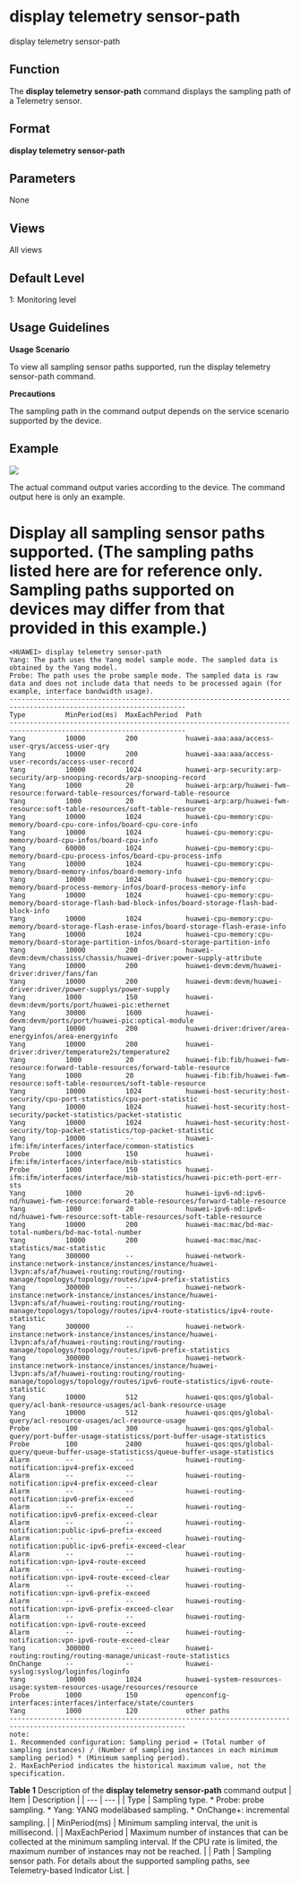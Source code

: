 display telemetry sensor-path
=============================

display telemetry sensor-path

Function
--------



The **display telemetry sensor-path** command displays the sampling path of a Telemetry sensor.




Format
------

**display telemetry sensor-path**


Parameters
----------

None

Views
-----

All views


Default Level
-------------

1: Monitoring level


Usage Guidelines
----------------

**Usage Scenario**

To view all sampling sensor paths supported, run the display telemetry sensor-path command.

**Precautions**

The sampling path in the command output depends on the service scenario supported by the device.


Example
-------

![](../public_sys-resources/note_3.0-en-us.png) 

The actual command output varies according to the device. The command output here is only an example.


# Display all sampling sensor paths supported. (The sampling paths listed here are for reference only. Sampling paths supported on devices may differ from that provided in this example.)
```
<HUAWEI> display telemetry sensor-path
Yang: The path uses the Yang model sample mode. The sampled data is obtained by the Yang model.
Probe: The path uses the probe sample mode. The sampled data is raw data and does not include data that needs to be processed again (for example, interface bandwidth usage).
------------------------------------------------------------------------------------------------------------------
Type          MinPeriod(ms)  MaxEachPeriod  Path
------------------------------------------------------------------------------------------------------------------
Yang          10000          200            huawei-aaa:aaa/access-user-qrys/access-user-qry
Yang          10000          200            huawei-aaa:aaa/access-user-records/access-user-record
Yang          10000          1024           huawei-arp-security:arp-security/arp-snooping-records/arp-snooping-record
Yang          1000           20             huawei-arp:arp/huawei-fwm-resource:forward-table-resources/forward-table-resource
Yang          1000           20             huawei-arp:arp/huawei-fwm-resource:soft-table-resources/soft-table-resource
Yang          10000          1024           huawei-cpu-memory:cpu-memory/board-cpu-core-infos/board-cpu-core-info
Yang          10000          1024           huawei-cpu-memory:cpu-memory/board-cpu-infos/board-cpu-info
Yang          60000          1024           huawei-cpu-memory:cpu-memory/board-cpu-process-infos/board-cpu-process-info
Yang          10000          1024           huawei-cpu-memory:cpu-memory/board-memory-infos/board-memory-info
Yang          10000          1024           huawei-cpu-memory:cpu-memory/board-process-memory-infos/board-process-memory-info
Yang          10000          1024           huawei-cpu-memory:cpu-memory/board-storage-flash-bad-block-infos/board-storage-flash-bad-block-info
Yang          10000          1024           huawei-cpu-memory:cpu-memory/board-storage-flash-erase-infos/board-storage-flash-erase-info
Yang          10000          1024           huawei-cpu-memory:cpu-memory/board-storage-partition-infos/board-storage-partition-info
Yang          10000          200            huawei-devm:devm/chassiss/chassis/huawei-driver:power-supply-attribute
Yang          10000          200            huawei-devm:devm/huawei-driver:driver/fans/fan
Yang          10000          200            huawei-devm:devm/huawei-driver:driver/power-supplys/power-supply
Yang          1000           150            huawei-devm:devm/ports/port/huawei-pic:ethernet
Yang          30000          1600           huawei-devm:devm/ports/port/huawei-pic:optical-module
Yang          10000          200            huawei-driver:driver/area-energyinfos/area-energyinfo
Yang          10000          200            huawei-driver:driver/temperature2s/temperature2
Yang          1000           20             huawei-fib:fib/huawei-fwm-resource:forward-table-resources/forward-table-resource
Yang          1000           20             huawei-fib:fib/huawei-fwm-resource:soft-table-resources/soft-table-resource
Yang          10000          1024           huawei-host-security:host-security/cpu-port-statistics/cpu-port-statistic
Yang          10000          1024           huawei-host-security:host-security/packet-statistics/packet-statistic
Yang          10000          1024           huawei-host-security:host-security/top-packet-statistics/top-packet-statistic
Yang          10000          --             huawei-ifm:ifm/interfaces/interface/common-statistics
Probe         1000           150            huawei-ifm:ifm/interfaces/interface/mib-statistics
Probe         1000           150            huawei-ifm:ifm/interfaces/interface/mib-statistics/huawei-pic:eth-port-err-sts
Yang          1000           20             huawei-ipv6-nd:ipv6-nd/huawei-fwm-resource:forward-table-resources/forward-table-resource
Yang          1000           20             huawei-ipv6-nd:ipv6-nd/huawei-fwm-resource:soft-table-resources/soft-table-resource
Yang          10000          200            huawei-mac:mac/bd-mac-total-numbers/bd-mac-total-number
Yang          10000          200            huawei-mac:mac/mac-statistics/mac-statistic
Yang          300000         --             huawei-network-instance:network-instance/instances/instance/huawei-l3vpn:afs/af/huawei-routing:routing/routing-manage/topologys/topology/routes/ipv4-prefix-statistics
Yang          300000         --             huawei-network-instance:network-instance/instances/instance/huawei-l3vpn:afs/af/huawei-routing:routing/routing-manage/topologys/topology/routes/ipv4-route-statistics/ipv4-route-statistic
Yang          300000         --             huawei-network-instance:network-instance/instances/instance/huawei-l3vpn:afs/af/huawei-routing:routing/routing-manage/topologys/topology/routes/ipv6-prefix-statistics
Yang          300000         --             huawei-network-instance:network-instance/instances/instance/huawei-l3vpn:afs/af/huawei-routing:routing/routing-manage/topologys/topology/routes/ipv6-route-statistics/ipv6-route-statistic
Yang          10000          512            huawei-qos:qos/global-query/acl-bank-resource-usages/acl-bank-resource-usage
Yang          10000          512            huawei-qos:qos/global-query/acl-resource-usages/acl-resource-usage
Probe         100            300            huawei-qos:qos/global-query/port-buffer-usage-statisticss/port-buffer-usage-statistics
Probe         100            2400           huawei-qos:qos/global-query/queue-buffer-usage-statisticss/queue-buffer-usage-statistics
Alarm         --             --             huawei-routing-notification:ipv4-prefix-exceed
Alarm         --             --             huawei-routing-notification:ipv4-prefix-exceed-clear
Alarm         --             --             huawei-routing-notification:ipv6-prefix-exceed
Alarm         --             --             huawei-routing-notification:ipv6-prefix-exceed-clear
Alarm         --             --             huawei-routing-notification:public-ipv6-prefix-exceed
Alarm         --             --             huawei-routing-notification:public-ipv6-prefix-exceed-clear
Alarm         --             --             huawei-routing-notification:vpn-ipv4-route-exceed
Alarm         --             --             huawei-routing-notification:vpn-ipv4-route-exceed-clear
Alarm         --             --             huawei-routing-notification:vpn-ipv6-prefix-exceed
Alarm         --             --             huawei-routing-notification:vpn-ipv6-prefix-exceed-clear
Alarm         --             --             huawei-routing-notification:vpn-ipv6-route-exceed
Alarm         --             --             huawei-routing-notification:vpn-ipv6-route-exceed-clear
Yang          300000         --             huawei-routing:routing/routing-manage/unicast-route-statistics
OnChange      --             --             huawei-syslog:syslog/loginfos/loginfo
Yang          10000          1024           huawei-system-resources-usage:system-resources-usage/resources/resource
Probe         1000           150            openconfig-interfaces:interfaces/interface/state/counters
Yang          1000           120            other paths
------------------------------------------------------------------------------------------------------------------
note:
1. Recommended configuration: Sampling period = (Total number of sampling instances) / (Number of sampling instances in each minimum sampling period) * (Minimum sampling period).
2. MaxEachPeriod indicates the historical maximum value, not the specification.

```

**Table 1** Description of the **display telemetry sensor-path** command output
| Item | Description |
| --- | --- |
| Type | Sampling type.   * Probe: probe sampling. * Yang: YANG modelâbased sampling. * OnChange+: incremental sampling. |
| MinPeriod(ms) | Minimum sampling interval, the unit is millisecond. |
| MaxEachPeriod | Maximum number of instances that can be collected at the minimum sampling interval. If the CPU rate is limited, the maximum number of instances may not be reached. |
| Path | Sampling sensor path. For details about the supported sampling paths, see Telemetry-based Indicator List. |